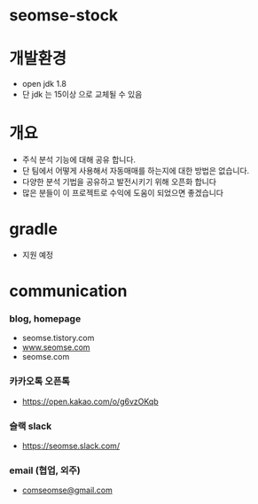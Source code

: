 # seomse-stock

# 개발환경
- open jdk 1.8
- 단 jdk 는 15이상 으로 교체될 수 있음

# 개요
- 주식 분석 기능에 대해 공유 합니다.
- 단 팀에서 어떻게 사용해서 자동매매를 하는지에 대한 방법은 없습니다.
- 다양한 분석 기법을 공유하고 발전시키기 위해 오픈화 합니다
- 많은 분들이 이 프로젝트로 수익에 도움이 되었으면 좋겠습니다  

# gradle
- 지원 예정

# communication
### blog, homepage
- seomse.tistory.com
- www.seomse.com
- seomse.com

### 카카오톡 오픈톡
 - https://open.kakao.com/o/g6vzOKqb

### 슬랙 slack
- https://seomse.slack.com/

### email (협업, 외주)
 - comseomse@gmail.com